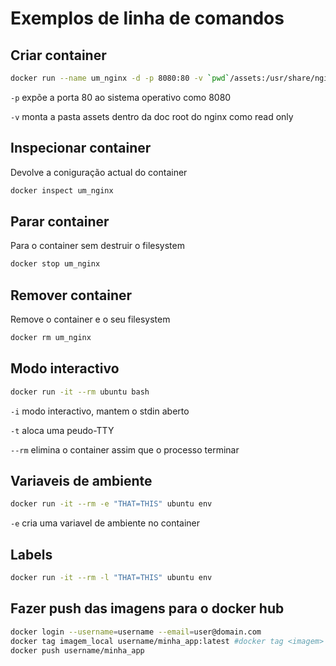 # Exemplos de linha de comandos

## Criar container 

``` bash
docker run --name um_nginx -d -p 8080:80 -v `pwd`/assets:/usr/share/nginx/html:ro nginx
```

`-p` expõe a porta 80 ao sistema operativo como 8080

`-v` monta a pasta assets dentro da doc root do nginx como read only

## Inspecionar container

Devolve a coniguração actual do container

```bash 
docker inspect um_nginx
```

## Parar container

Para o container sem destruir o filesystem

```bash 
docker stop um_nginx
```

## Remover container

Remove o container e o seu filesystem

```bash 
docker rm um_nginx
```

## Modo interactivo

```bash
docker run -it --rm ubuntu bash
```

`-i` modo interactivo, mantem o stdin aberto

`-t` aloca uma peudo-TTY 

`--rm` elimina o container assim que o processo terminar

## Variaveis de ambiente

```bash
docker run -it --rm -e "THAT=THIS" ubuntu env
```

`-e` cria uma variavel  de  ambiente no container


## Labels

```bash
docker run -it --rm -l "THAT=THIS" ubuntu env
```


## Fazer push das imagens para o docker hub

```bash
docker login --username=username --email=user@domain.com
docker tag imagem_local username/minha_app:latest #docker tag <imagem>  <repositorio>/<imagem>:<tag>
docker push username/minha_app
```

